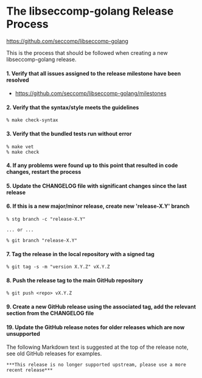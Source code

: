 The libseccomp-golang Release Process
===============================================================================
https://github.com/seccomp/libseccomp-golang

This is the process that should be followed when creating a new
libseccomp-golang release.

#### 1. Verify that all issues assigned to the release milestone have been resolved

  * https://github.com/seccomp/libseccomp-golang/milestones

#### 2. Verify that the syntax/style meets the guidelines

	% make check-syntax

#### 3. Verify that the bundled tests run without error

	% make vet
	% make check

#### 4. If any problems were found up to this point that resulted in code changes, restart the process

#### 5. Update the CHANGELOG file with significant changes since the last release

#### 6. If this is a new major/minor release, create new 'release-X.Y' branch

	% stg branch -c "release-X.Y"

	... or ...

	% git branch "release-X.Y"

#### 7. Tag the release in the local repository with a signed tag

	% git tag -s -m "version X.Y.Z" vX.Y.Z

#### 8. Push the release tag to the main GitHub repository

	% git push <repo> vX.Y.Z

#### 9. Create a new GitHub release using the associated tag, add the relevant section from the CHANGELOG file

#### 19. Update the GitHub release notes for older releases which are now unsupported

The following Markdown text is suggested at the top of the release note, see old GitHub releases for examples.

```
***This release is no longer supported upstream, please use a more recent release***
```
